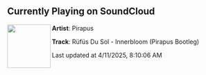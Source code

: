 ## Currently Playing on SoundCloud

[<img align="left" width="100" src="https://i1.sndcdn.com/artworks-IvxHQqOhMHvTa8dG-AfGpjQ-t500x500.jpg">](https://soundcloud.com/pirapus/rufus-du-sol-innerbloom-pirapus-bootleg)

**Artist**: Pirapus 

**Track**: Rüfüs Du Sol - Innerbloom (Pirapus Bootleg)

Last updated at 4/11/2025, 8:10:06 AM
